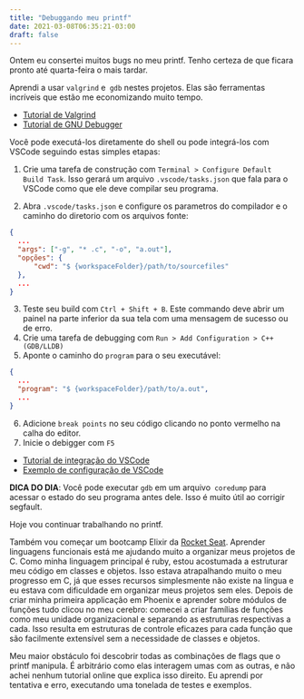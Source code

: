 ```yaml
---
title: "Debuggando meu printf"
date: 2021-03-08T06:35:21-03:00
draft: false
---
```


Ontem eu consertei muitos bugs no meu printf.
Tenho certeza de que ficara pronto até quarta-feira o mais tardar.

Aprendi a usar `valgrind` e` gdb` nestes projetos.
Elas são ferramentas incríveis que estão me economizando muito tempo.

- [Tutorial de Valgrind](https://valgrind.org/docs/manual/quick-start.html)
- [Tutorial de GNU Debugger](http://www.gdbtutorial.com/tutorial/how-use-gdb-example)

Você pode executá-los diretamente do shell ou pode integrá-los com
VSCode seguindo estas simples etapas:

1. Crie uma tarefa de construção com `Terminal > Configure Default Build Task`.
   Isso gerará um arquivo `.vscode/tasks.json` que fala para o VSCode como
   que ele deve compilar seu programa.

2. Abra `.vscode/tasks.json` e configure os parametros do compilador e
   o caminho do diretorio com os arquivos fonte:

```json
{
  ...
  "args": ["-g", "* .c", "-o", "a.out"],
  "opções": {
      "cwd": "$ {workspaceFolder}/path/to/sourcefiles"
  },
  ...
}
```

3. Teste seu build com `Ctrl + Shift + B`.
   Este commando deve abrir um painel na parte inferior da sua tela com uma
   mensagem de sucesso ou de erro.
4. Crie uma tarefa de debugging com `Run > Add Configuration > C++ (GDB/LLDB)`
5. Aponte o caminho do `program` para o seu executável:

```json
{
  ...
  "program": "$ {workspaceFolder}/path/to/a.out",
  ...
}
```

6. Adicione `break points` no seu código clicando no ponto vermelho na calha do
   editor.
7. Inicie o debigger com `F5`

- [Tutorial de integração do VSCode](https://code.visualstudio.com/docs/cpp/config-linux)
- [Exemplo de configuração de VSCode](https://github.com/librity/ft_printf/tree/main/.vscode)

**DICA DO DIA**: Você pode executar `gdb` em um arquivo` coredump` para acessar
o estado do seu programa antes dele.
Isso é muito útil ao corrigir segfault.

Hoje vou continuar trabalhando no printf.

Também vou começar um bootcamp Elixir da
[Rocket Seat](https://rocketseat.com.br/).
Aprender linguagens funcionais está me ajudando muito a organizar meus projetos
de C.
Como minha linguagem principal é ruby, estou acostumada a estruturar meu código
em classes e objetos.
Isso estava atrapalhando muito o meu progresso em C, já que esses recursos
simplesmente não existe na língua e eu estava com dificuldade em organizar meus
projetos sem eles.
Depois de criar minha primeira applicação em Phoenix e aprender sobre módulos de
funções tudo clicou no meu cerebro: comecei a criar famílias de funções como meu
unidade organizacional e separando as estruturas respectivas a cada.
Isso resulta em estruturas de controle eficazes para cada função que são
facilmente extensível sem a necessidade de classes e objetos.

Meu maior obstáculo foi descobrir todas as combinações de flags que o printf
manipula.
É arbitrário como elas interagem umas com as outras, e não achei nenhum
tutorial online que explica isso direito.
Eu aprendi por tentativa e erro, executando uma tonelada de testes e exemplos.

